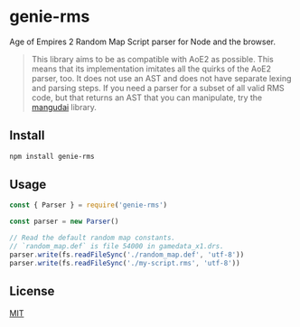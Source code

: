 # genie-rms

Age of Empires 2 Random Map Script parser for Node and the browser.

> This library aims to be as compatible with AoE2 as possible.
> This means that its implementation imitates all the quirks of the AoE2 parser, too.
> It does not use an AST and does not have separate lexing and parsing steps.
> If you need a parser for a subset of all valid RMS code, but that returns an AST that you can manipulate, try the [mangudai](https://github.com/mangudai/mangudai) library.

## Install

```bash
npm install genie-rms
```

## Usage

```js
const { Parser } = require('genie-rms')

const parser = new Parser()

// Read the default random map constants.
// `random_map.def` is file 54000 in gamedata_x1.drs.
parser.write(fs.readFileSync('./random_map.def', 'utf-8'))
parser.write(fs.readFileSync('./my-script.rms', 'utf-8'))
```

## License

[MIT](./LICENSE)
